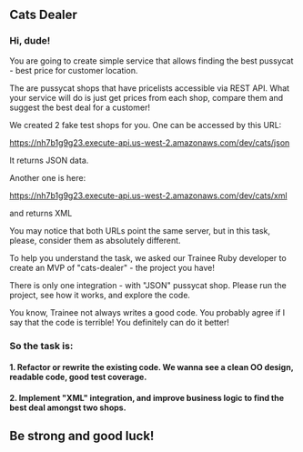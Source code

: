 ## Cats Dealer 
### Hi, dude!
You are going to create simple service that allows finding the best pussycat - best price for customer location.

The are pussycat shops that have pricelists accessible via REST API. What your service will do is just get prices from each shop, compare them and suggest the best deal for a customer!

We created 2 fake test shops for you.
One can be accessed by this URL: 

https://nh7b1g9g23.execute-api.us-west-2.amazonaws.com/dev/cats/json

It returns JSON data.

Another one is here:

https://nh7b1g9g23.execute-api.us-west-2.amazonaws.com/dev/cats/xml

and returns XML

You may notice that both URLs point the same server, but in this task, please, consider them as absolutely different.

To help you understand the task, we asked our Trainee Ruby developer to create an MVP of "cats-dealer" - the project you have!

There is only one integration - with "JSON" pussycat shop.
Please run the project, see how it works, and explore the code.

You know, Trainee not always writes a good code. You probably agree if I say that the code is terrible! You definitely can do it better!

### So the task is:
#### 1. Refactor or rewrite the existing code. We wanna see a clean OO design, readable code, good test coverage.
#### 2. Implement "XML" integration, and improve business logic to find the best deal amongst two shops.

## Be strong and good luck!

